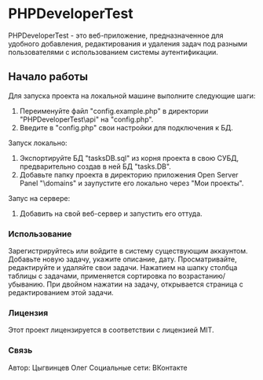 # PHPDeveloperTest

PHPDeveloperTest - это веб-приложение, предназначенное для удобного добавления, редактирования и удаления задач под разными пользователями с использованием системы аутентификации.

## Начало работы

Для запуска проекта на локальной машине выполните следующие шаги:
1. Переименуйте файл "config.example.php" в директории "PHPDeveloperTest\api\" на "config.php".
2. Введите в "config.php" свои настройки для подключения к БД.

Запуск локально:
1. Экспортируйте БД "tasksDB.sql" из корня проекта в свою СУБД, предварительно создав в ней БД "tasks.DB".
2. Добавьте папку проекта в директорию приложения Open Server Panel "\domains\" и заупустите его локально через "Мои проекты".

Запус на сервере:
1. Добавить на свой веб-сервер и запустить его оттуда.

### Использование

Зарегистрируйтесь или войдите в систему существующим аккаунтом.
Добавьте новую задачу, укажите описание, дату.
Просматривайте, редактируйте и удаляйте свои задачи.
Нажатием на шапку столбца таблицы с задачами, применяется сортировка по возрастанию/убыванию.
При двойном нажатии на задачу, открывается страница с редактированием этой задачи.

### Лицензия

Этот проект лицензируется в соответствии с лицензией MIT.

### Связь

Автор: Цыгвинцев Олег
Социальные сети: ВКонтакте
